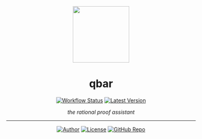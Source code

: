 <div align="center">

<a href="https://qbar.io">
    <img src="https://raw.githubusercontent.com/qdeduction/qdeduction.github.io/master/image/qbar_logo.png" width="150px">
</a>

# qbar

[![Workflow Status](https://img.shields.io/github/workflow/status/qdeduction/qbar/rust?label=workflow&style=flat-square)](https://github.com/qdeduction/qbar/actions)
[![Latest Version](https://img.shields.io/crates/v/qbar.svg?style=flat-square)](https://crates.io/crates/qbar)

_the rational proof assistant_

</div>

---
<div align="center">

[![Author](https://img.shields.io/badge/-bhgomes-blue?style=for-the-badge)](https://github.com/bhgomes)
[![License](https://img.shields.io/badge/-LICENSE-lightgray?style=for-the-badge)](LICENSE)
[![GitHub Repo](https://img.shields.io/badge/-GitHub-black?style=for-the-badge)](https://github.com/qdeduction/qbar)

</div>

